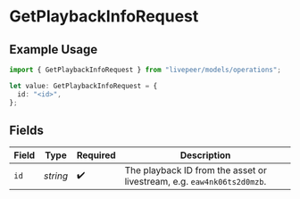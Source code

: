 # GetPlaybackInfoRequest

## Example Usage

```typescript
import { GetPlaybackInfoRequest } from "livepeer/models/operations";

let value: GetPlaybackInfoRequest = {
  id: "<id>",
};
```

## Fields

| Field                                                                  | Type                                                                   | Required                                                               | Description                                                            |
| ---------------------------------------------------------------------- | ---------------------------------------------------------------------- | ---------------------------------------------------------------------- | ---------------------------------------------------------------------- |
| `id`                                                                   | *string*                                                               | :heavy_check_mark:                                                     | The playback ID from the asset or livestream, e.g. `eaw4nk06ts2d0mzb`. |